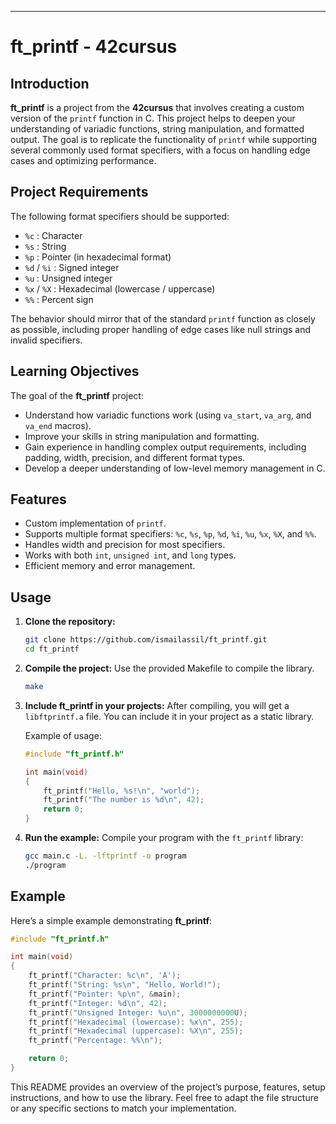 ---
# ft_printf - 42cursus

## Introduction

**ft_printf** is a project from the **42cursus** that involves creating a custom version of the `printf` function in C. This project helps to deepen your understanding of variadic functions, string manipulation, and formatted output. The goal is to replicate the functionality of `printf` while supporting several commonly used format specifiers, with a focus on handling edge cases and optimizing performance.

## Project Requirements

The following format specifiers should be supported:
- `%c` : Character
- `%s` : String
- `%p` : Pointer (in hexadecimal format)
- `%d` / `%i` : Signed integer
- `%u` : Unsigned integer
- `%x` / `%X` : Hexadecimal (lowercase / uppercase)
- `%%` : Percent sign

The behavior should mirror that of the standard `printf` function as closely as possible, including proper handling of edge cases like null strings and invalid specifiers.

## Learning Objectives

The goal of the **ft_printf** project:
- Understand how variadic functions work (using `va_start`, `va_arg`, and `va_end` macros).
- Improve your skills in string manipulation and formatting.
- Gain experience in handling complex output requirements, including padding, width, precision, and different format types.
- Develop a deeper understanding of low-level memory management in C.

## Features

- Custom implementation of `printf`.
- Supports multiple format specifiers: `%c`, `%s`, `%p`, `%d`, `%i`, `%u`, `%x`, `%X`, and `%%`.
- Handles width and precision for most specifiers.
- Works with both `int`, `unsigned int`, and `long` types.
- Efficient memory and error management.

## Usage

1. **Clone the repository:**
   ```bash
   git clone https://github.com/ismailassil/ft_printf.git
   cd ft_printf
   ```

2. **Compile the project:**
   Use the provided Makefile to compile the library.
   ```bash
   make
   ```

3. **Include ft_printf in your projects:**
   After compiling, you will get a `libftprintf.a` file. You can include it in your project as a static library.

   Example of usage:
   ```c
   #include "ft_printf.h"

   int main(void)
   {
       ft_printf("Hello, %s!\n", "world");
       ft_printf("The number is %d\n", 42);
       return 0;
   }
   ```

4. **Run the example:**
   Compile your program with the `ft_printf` library:
   ```bash
   gcc main.c -L. -lftprintf -o program
   ./program
   ```

## Example

Here’s a simple example demonstrating **ft_printf**:

```c
#include "ft_printf.h"

int main(void)
{
    ft_printf("Character: %c\n", 'A');
    ft_printf("String: %s\n", "Hello, World!");
    ft_printf("Pointer: %p\n", &main);
    ft_printf("Integer: %d\n", 42);
    ft_printf("Unsigned Integer: %u\n", 3000000000U);
    ft_printf("Hexadecimal (lowercase): %x\n", 255);
    ft_printf("Hexadecimal (uppercase): %X\n", 255);
    ft_printf("Percentage: %%\n");

    return 0;
}
```

This README provides an overview of the project’s purpose, features, setup instructions, and how to use the library. Feel free to adapt the file structure or any specific sections to match your implementation.
